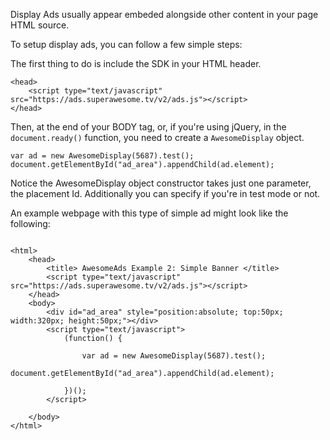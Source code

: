 Display Ads usually appear embeded alongside other content in your page HTML source.

To setup display ads, you can follow a few simple steps:

The first thing to do is include the SDK in your HTML header.

```
<head>
	<script type="text/javascript" src="https://ads.superawesome.tv/v2/ads.js"></script>
</head>

```

Then, at the end of your BODY tag, or, if you're using jQuery, in the `document.ready()` function, you need to create a `AwesomeDisplay` object.

```
var ad = new AwesomeDisplay(5687).test();
document.getElementById("ad_area").appendChild(ad.element);

```

Notice the AwesomeDisplay object constructor takes just one parameter, the placement Id. Additionally you can specify if you're in test mode or not. 

An example webpage with this type of simple ad might look like the following:

```

<html>
	<head>
		<title> AwesomeAds Example 2: Simple Banner </title>
		<script type="text/javascript" src="https://ads.superawesome.tv/v2/ads.js"></script>
	</head>
	<body>
		<div id="ad_area" style="position:absolute; top:50px; width:320px; height:50px;"></div>
		<script type="text/javascript">
			(function() {
			   
				var ad = new AwesomeDisplay(5687).test();
				document.getElementById("ad_area").appendChild(ad.element);
			    
			})();
		</script>

	</body>
</html>

```